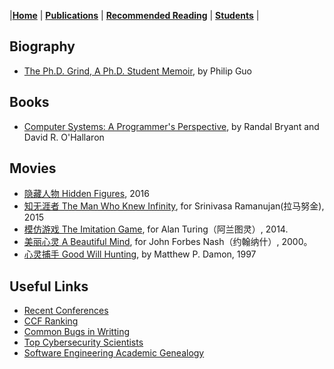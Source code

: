 |[<b>Home</b>](https://hxuhack.github.io/) | [<b>Publications</b>](../publication/list) | [<b>Recommended Reading</b>](../culture/list) | [<b>Students</b>](../students/list) |

## Biography 

- [The Ph.D. Grind, A Ph.D. Student Memoir](http://pgbovine.net/PhD-memoir/pguo-PhD-grind.pdf), by Philip Guo

## Books

- [Computer Systems: A Programmer's Perspective](https://book.douban.com/subject/3023631/), by Randal Bryant and David R. O'Hallaron

## Movies

- [隐藏人物 Hidden Figures](https://movie.douban.com/subject/26615208/?from=subject-page), 2016
- [知无涯者 The Man Who Knew Infinity](https://movie.douban.com/celebrity/1054443/), for Srinivasa Ramanujan(拉马努金), 2015
- [模仿游戏 The Imitation Game](https://movie.douban.com/subject/10463953/), for Alan Turing（阿兰图灵）, 2014.
- [美丽心灵 A Beautiful Mind](https://movie.douban.com/subject/1306029/), for John Forbes Nash（约翰纳什）, 2000。
- [心灵捕手 Good Will Hunting](https://movie.douban.com/subject/1292656/), by Matthew P. Damon, 1997


## Useful Links
- [Recent Conferences](http://confsearch.ethz.ch/confsearch/faces/pages/topic.jsp?topic=Security%20&sortMode=1&graphicView=1)  
- [CCF Ranking](http://www.ccf.org.cn/xspj/gyml/)   
- [Common Bugs in Writting](http://www.cs.columbia.edu/~hgs/etc/writing-bugs.html)  
- [Top Cybersecurity Scientists](http://s3.eurecom.fr/~balzarot/notes/top4/index.html)  
- [Software Engineering Academic Genealogy](http://taoxie.cs.illinois.edu/sefamily.htm)
